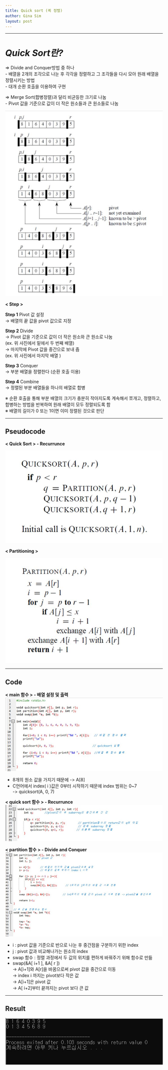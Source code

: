 ```yaml
---
title: Quick sort (퀵 정렬)
author: Gina Sim
layout: post
---
```

-----------
*Quick Sort란?*  
======  

=> Divide and Conquer방법 중 하나  
	- 배열을 2개의 조각으로 나눈 후 각각을 정렬하고 그 조각들을 다시 모아 원래 배열을 정렬시키는 방법  
	- 대개 순환 호출을 이용하여 구현  

=> Merge Sort(합병정렬)과 달리 비균등한 크기로 나눔  
	- Pivot 값을 기준으로 값이 더 작은 원소들과 큰 원소들로 나눔  

![Quick Sort principle](https://github.com/Gina-IT/Gina-IT.github.io/blob/master/_img/quick_sort.jpg "Quick sort principle")  


**< Step >**  

**Step 1** Pivot 값 설정  
→ 배열의 끝 값을 pivot 값으로 지정  

**Step 2** Divide  
	→ Pivot 값을 기준으로 값이 더 작은 원소와 큰 원소로 나눔  
	(ex. 위 사진에서 밑에서 두 번째 배열)  
	→ 마지막에 Pivot 값을 중간으로 보내 줌  
	(ex. 위 사진에서 마지막 배열 )  

**Step 3** Conquer  
	→ 부분 배열을 정렬한다 (순환 호출 이용)  

**Step 4** Combine  
	→ 정렬된 부분 배열들을 하나의 배열로 합병  

※ 순환 호출을 통해 부분 배열의 크기가 충분히 작아지도록 계속해서 쪼개고, 정렬하고, 합병하는 방법을 반복하여 원래 배열이 모두 정렬되도록 함  
※ 배열의 길이가 0 또는 1이면 이미 정렬된 것으로 판단  

----------

Pseudocode  
------

**< Quick Sort > - Recurrunce**  

![Quick sort pseudocode_ recurrunce](https://github.com/Gina-IT/Gina-IT.github.io/blob/master/_img/quick_sort_pseudocode1.jpg "Quick sort pseudocode")  


**< Partitioning >**  

![Quick sort pseudocode_ partitioning](https://github.com/Gina-IT/Gina-IT.github.io/blob/master/_img/quick_sort_pseudocode2.jpg "Quick sort pseudocode_partitionin")  

----------

Code   
------  
  
**< main 함수 > - 배열 설정 및 출력**    
![Quick sort_ main code](https://github.com/Gina-IT/Gina-IT.github.io/blob/master/_img/quick_sort_main.jpg "Quick sort- main code")

- 8개의 원소 값을 가지기 때문에 -> A[8]  
- C언어에서 index( i )값은 0부터 시작하기 때문에 index 범위는 0~7  
   -> quicksort(A, 0, 7)  
  
  
**< quick sort 함수 > - Recurrunce**  
![Quick sort_ quicksort code](https://github.com/Gina-IT/Gina-IT.github.io/blob/master/_img/quick_sort_recurrunce.jpg "Quick sort- quicksort code(recurrence)")  
   
**< partition 함수 > - Divide and Conquer**  
![Quick sort_ partition code](https://github.com/Gina-IT/Gina-IT.github.io/blob/master/_img/quick_sort_partition.jpg "Quick sort- partition code")  
  
- i : pivot 값을 기준으로 반으로 나눈 후 중간점을 구분하기 위한 index  
- j : pivot 값과 비교해나가는 원소의 index  
- swap 함수 : 정렬 과정에서 두 값의 위치를 편하게 바꿔주기 위해 함수로 만듦  
- swap(&A[ i+1 ], &A[ r ])  
   → A[i+1]와 A[r]을 바꿈으로써 pivot 값을 중간으로 이동  
   → index i 까지는 pivot보다 작은 값  
   → A[i+1]은 pivot 값  
   → A[ i+2]부터 끝까지는 pivot 보다 큰 값  

----------
Result
------

![Quick sort result](https://github.com/Gina-IT/Gina-IT.github.io/blob/master/_img/quick_sort_result.jpg "Quick sort rusult")

